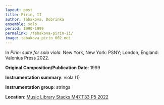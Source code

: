 ```yaml
---
layout: post
title: Pirin, II
author: Tabakova, Dobrinka
ensemble: solo
period: 1990-1999
permalink: /tabakova-pirin-ii/
image: tabakova_pirin_002.mei
---
```


In *Pirin: suite for solo viola.* New York, New York: PSNY; London, England: Valonius Press 2022.

**Original Composition/Publication Date**: 1999

**Instrumentation summary**: viola (1) 

**Instrumentation group**: strings

**Location**: <a href="https://tufts.primo.exlibrisgroup.com/permalink/01TUN_INST/1kc9gia/alma991018897773503851" target="_blank">Music Library Stacks M47.T33 P5 2022</a>